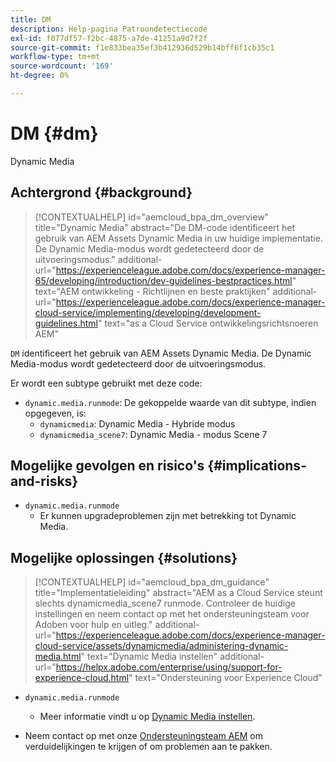 ```yaml
---
title: DM
description: Help-pagina Patroondetectiecode
exl-id: f077df57-f2bc-4875-a7de-41251a9d7f2f
source-git-commit: f1e833bea35ef3b412936d529b14bff6f1cb35c1
workflow-type: tm+mt
source-wordcount: '169'
ht-degree: 0%

---
```


# DM {#dm}

Dynamic Media

## Achtergrond {#background}

>[!CONTEXTUALHELP]
>id="aemcloud_bpa_dm_overview"
>title="Dynamic Media"
>abstract="De DM-code identificeert het gebruik van AEM Assets Dynamic Media in uw huidige implementatie. De Dynamic Media-modus wordt gedetecteerd door de uitvoeringsmodus."
>additional-url="https://experienceleague.adobe.com/docs/experience-manager-65/developing/introduction/dev-guidelines-bestpractices.html" text="AEM ontwikkeling - Richtlijnen en beste praktijken"
>additional-url="https://experienceleague.adobe.com/docs/experience-manager-cloud-service/implementing/developing/development-guidelines.html" text="as a Cloud Service ontwikkelingsrichtsnoeren AEM"

`DM` identificeert het gebruik van AEM Assets Dynamic Media. De Dynamic Media-modus wordt gedetecteerd door de uitvoeringsmodus.

Er wordt een subtype gebruikt met deze code:

* `dynamic.media.runmode`: De gekoppelde waarde van dit subtype, indien opgegeven, is:
   * `dynamicmedia`: Dynamic Media - Hybride modus
   * `dynamicmedia_scene7`: Dynamic Media - modus Scene 7

## Mogelijke gevolgen en risico&#39;s {#implications-and-risks}

* `dynamic.media.runmode`
   * Er kunnen upgradeproblemen zijn met betrekking tot Dynamic Media.

## Mogelijke oplossingen {#solutions}

>[!CONTEXTUALHELP]
>id="aemcloud_bpa_dm_guidance"
>title="Implementatieleiding"
>abstract="AEM as a Cloud Service steunt slechts dynamicmedia_scene7 runmode. Controleer de huidige instellingen en neem contact op met het ondersteuningsteam voor Adoben voor hulp en uitleg."
>additional-url="https://experienceleague.adobe.com/docs/experience-manager-cloud-service/assets/dynamicmedia/administering-dynamic-media.html" text="Dynamic Media instellen"
>additional-url="https://helpx.adobe.com/enterprise/using/support-for-experience-cloud.html" text="Ondersteuning voor Experience Cloud"


* `dynamic.media.runmode`
   * Meer informatie vindt u op [Dynamic Media instellen](https://experienceleague.adobe.com/docs/experience-manager-cloud-service/assets/dynamicmedia/administering-dynamic-media.html).

* Neem contact op met onze [Ondersteuningsteam AEM](https://helpx.adobe.com/enterprise/using/support-for-experience-cloud.html) om verduidelijkingen te krijgen of om problemen aan te pakken.
